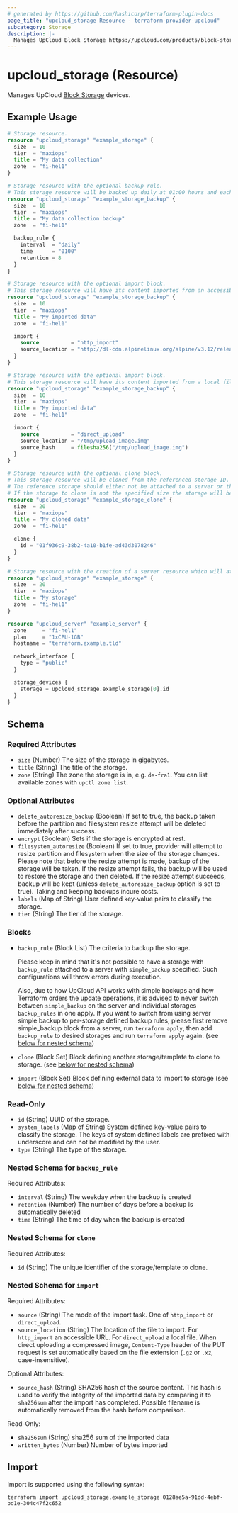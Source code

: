 ```yaml
---
# generated by https://github.com/hashicorp/terraform-plugin-docs
page_title: "upcloud_storage Resource - terraform-provider-upcloud"
subcategory: Storage
description: |-
  Manages UpCloud Block Storage https://upcloud.com/products/block-storage devices.
---
```


# upcloud_storage (Resource)

Manages UpCloud [Block Storage](https://upcloud.com/products/block-storage) devices.

## Example Usage

```terraform
# Storage resource.
resource "upcloud_storage" "example_storage" {
  size  = 10
  tier  = "maxiops"
  title = "My data collection"
  zone  = "fi-hel1"
}

# Storage resource with the optional backup rule. 
# This storage resource will be backed up daily at 01:00 hours and each backup will be retained for 8 days.
resource "upcloud_storage" "example_storage_backup" {
  size  = 10
  tier  = "maxiops"
  title = "My data collection backup"
  zone  = "fi-hel1"

  backup_rule {
    interval  = "daily"
    time      = "0100"
    retention = 8
  }
}

# Storage resource with the optional import block. 
# This storage resource will have its content imported from an accessible website:
resource "upcloud_storage" "example_storage_backup" {
  size  = 10
  tier  = "maxiops"
  title = "My imported data"
  zone  = "fi-hel1"

  import {
    source          = "http_import"
    source_location = "http://dl-cdn.alpinelinux.org/alpine/v3.12/releases/x86/alpine-standard-3.12.0-x86.iso"
  }
}

# Storage resource with the optional import block. 
# This storage resource will have its content imported from a local file:
resource "upcloud_storage" "example_storage_backup" {
  size  = 10
  tier  = "maxiops"
  title = "My imported data"
  zone  = "fi-hel1"

  import {
    source          = "direct_upload"
    source_location = "/tmp/upload_image.img"
    source_hash     = filesha256("/tmp/upload_image.img")
  }
}

# Storage resource with the optional clone block. 
# This storage resource will be cloned from the referenced storage ID. 
# The reference storage should either not be attached to a server or that server be stopped. 
# If the storage to clone is not the specified size the storage will be resized after cloning.
resource "upcloud_storage" "example_storage_clone" {
  size  = 20
  tier  = "maxiops"
  title = "My cloned data"
  zone  = "fi-hel1"

  clone {
    id = "01f936c9-38b2-4a10-b1fe-ad43d3078246"
  }
}

# Storage resource with the creation of a server resource which will attach the created storage resource.
resource "upcloud_storage" "example_storage" {
  size  = 20
  tier  = "maxiops"
  title = "My storage"
  zone  = "fi-hel1"
}

resource "upcloud_server" "example_server" {
  zone     = "fi-hel1"
  plan     = "1xCPU-1GB"
  hostname = "terraform.example.tld"

  network_interface {
    type = "public"
  }

  storage_devices {
    storage = upcloud_storage.example_storage[0].id
  }
}
```

<!-- schema generated by tfplugindocs -->
## Schema

### Required Attributes

- `size` (Number) The size of the storage in gigabytes.
- `title` (String) The title of the storage.
- `zone` (String) The zone the storage is in, e.g. `de-fra1`. You can list available zones with `upctl zone list`.

### Optional Attributes

- `delete_autoresize_backup` (Boolean) If set to true, the backup taken before the partition and filesystem resize attempt will be deleted immediately after success.
- `encrypt` (Boolean) Sets if the storage is encrypted at rest.
- `filesystem_autoresize` (Boolean) If set to true, provider will attempt to resize partition and filesystem when the size of the storage changes. Please note that before the resize attempt is made, backup of the storage will be taken. If the resize attempt fails, the backup will be used to restore the storage and then deleted. If the resize attempt succeeds, backup will be kept (unless `delete_autoresize_backup` option is set to true).
				Taking and keeping backups incure costs.
- `labels` (Map of String) User defined key-value pairs to classify the storage.
- `tier` (String) The tier of the storage.

### Blocks

- `backup_rule` (Block List) The criteria to backup the storage.

	Please keep in mind that it's not possible to have a storage with `backup_rule` attached to a server with `simple_backup` specified. Such configurations will throw errors during execution.

	Also, due to how UpCloud API works with simple backups and how Terraform orders the update operations, it is advised to never switch between `simple_backup` on the server and individual storages `backup_rules` in one apply. If you want to switch from using server simple backup to per-storage defined backup rules,  please first remove simple_backup block from a server, run `terraform apply`, then add `backup_rule` to desired storages and run `terraform apply` again. (see [below for nested schema](#nestedblock--backup_rule))
- `clone` (Block Set) Block defining another storage/template to clone to storage. (see [below for nested schema](#nestedblock--clone))
- `import` (Block Set) Block defining external data to import to storage (see [below for nested schema](#nestedblock--import))

### Read-Only

- `id` (String) UUID of the storage.
- `system_labels` (Map of String) System defined key-value pairs to classify the storage. The keys of system defined labels are prefixed with underscore and can not be modified by the user.
- `type` (String) The type of the storage.

<a id="nestedblock--backup_rule"></a>
### Nested Schema for `backup_rule`

Required Attributes:

- `interval` (String) The weekday when the backup is created
- `retention` (Number) The number of days before a backup is automatically deleted
- `time` (String) The time of day when the backup is created


<a id="nestedblock--clone"></a>
### Nested Schema for `clone`

Required Attributes:

- `id` (String) The unique identifier of the storage/template to clone.


<a id="nestedblock--import"></a>
### Nested Schema for `import`

Required Attributes:

- `source` (String) The mode of the import task. One of `http_import` or `direct_upload`.
- `source_location` (String) The location of the file to import. For `http_import` an accessible URL. For `direct_upload` a local file. When direct uploading a compressed image, `Content-Type` header of the PUT request is set automatically based on the file extension (`.gz` or `.xz`, case-insensitive).

Optional Attributes:

- `source_hash` (String) SHA256 hash of the source content. This hash is used to verify the integrity of the imported data by comparing it to `sha256sum` after the import has completed. Possible filename is automatically removed from the hash before comparison.

Read-Only:

- `sha256sum` (String) sha256 sum of the imported data
- `written_bytes` (Number) Number of bytes imported

## Import

Import is supported using the following syntax:

```shell
terraform import upcloud_storage.example_storage 0128ae5a-91dd-4ebf-bd1e-304c47f2c652
```
